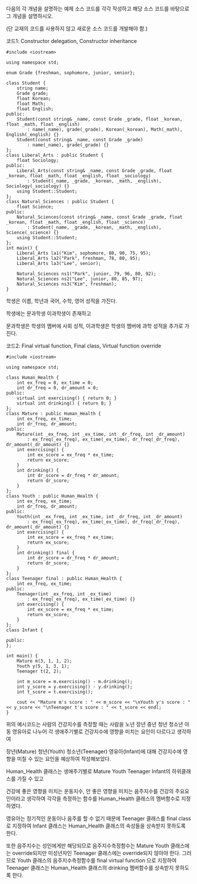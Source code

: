 다음의 각 개념을 설명하는 예제 소스 코드를 각각 작성하고 해당 소스 코드를 바탕으로 그 개념을 설명하시오. 

(단 교재의 코드를 사용하지 않고 새로운 소스 코드를 개발해야 함.)

 

코드1: Constructor delegation, Constructor inheritance

```
#include <iostream>

using namespace std;

enum Grade {freshman, sophomore, junior, senior};

class Student {
	string name;
	Grade grade;
	float Korean;
	float Math;
	float English;
public:
	Student(const string& _name, const Grade _grade, float _korean, float _math, float _english)
		: name(_name), grade(_grade), Korean(_korean), Math(_math), English(_english) {}
	Student(const string& _name, const Grade _grade)
		: name(_name), grade(_grade) {}
};
class Liberal_Arts : public Student {
	float Sociology;
public:
	Liberal_Arts(const string& _name, const Grade _grade, float _korean, float _math, float _english, float _sociology)
		: Student(_name, _grade, _korean, _math, _english), Sociology(_sociology) {}
	using Student::Student;
};
class Natural_Sciences : public Student {
	float Science;
public:
	Natural_Sciences(const string& _name, const Grade _grade, float _korean, float _math, float _english, float _science)
		: Student(_name, _grade, _korean, _math, _english), Science(_science) {}
	using Student::Student;
};
int main() {
	Liberal_Arts la1("Kim", sophomore, 80, 90, 75, 95);
	Liberal_Arts la2("Park", freshman, 78, 80, 95);
	Liberal_Arts la3("Lee", senior);

	Natural_Sciences ns1("Park", junior, 79, 96, 80, 92);
	Natural_Sciences ns2("Lee", junior, 80, 85, 97);
	Natural_Sciences ns3("Kim", freshman);
}
```

학생은 이름, 학년과 국어, 수학, 영어 성적을 가진다.

학생에는 문과학생 이과학생이 존재하고 

문과학생은 학생의 멤버에 사회 성적, 이과학생은 학생의 멤버에 과학 성적을 추가로 가진다.

 

코드2: Final virtual function, Final class, Virtual function override

```
#include <iostream>

using namespace std;

class Human_Health {
	int ex_freq = 0, ex_time = 0;
	int dr_freq = 0, dr_amount = 0;
public:
	virtual int exercising() { return 0; }
	virtual int drinking() { return 0; }
};
class Mature : public Human_Health {
	int ex_freq, ex_time;
	int dr_freq, dr_amount;
public:
	Mature(int _ex_freq, int _ex_time, int _dr_freq, int _dr_amount)
		: ex_freq(_ex_freq), ex_time(_ex_time), dr_freq(_dr_freq), dr_amount(_dr_amount) {}
	int exercising() {
		int ex_score = ex_freq * ex_time;
		return ex_score;
	}
	int drinking() {
		int dr_score = dr_freq * dr_amount;
		return dr_score;
	}
};
class Youth : public Human_Health {
	int ex_freq, ex_time;
	int dr_freq, dr_amount;
public:
	Youth(int _ex_freq, int _ex_time, int _dr_freq, int _dr_amount)
		: ex_freq(_ex_freq), ex_time(_ex_time), dr_freq(_dr_freq), dr_amount(_dr_amount) {}
	int exercising() {
		int ex_score = ex_freq * ex_time;
		return ex_score;
	}
	int drinking() final {
		int dr_score = dr_freq * dr_amount;
		return dr_score;
	}
};
class Teenager final : public Human_Health {
	int ex_freq, ex_time;
public:
	Teenager(int _ex_freq, int _ex_time)
		: ex_freq(_ex_freq), ex_time(_ex_time) {}
	int exercising() {
		int ex_score = ex_freq * ex_time;
		return ex_score;
	}
};
class Infant {

public:
};

int main() {
	Mature m(3, 1, 1, 2);
	Youth y(5, 1, 3, 1);
	Teenager t(2, 2);

	int m_score = m.exercising() - m.drinking();
	int y_score = y.exercising() - y.drinking();
	int t_score = t.exercising();

	cout << "Mature m's score : " << m_score << "\nYouth y's score : " << y_score << "\nTeenager t's score : " << t_score << endl;
}
```

위의 예시코드는 사람의 건강지수를 측정할 때는 사람을 노년 장년 중년 청년 청소년 아동 영유아로 나누어 각 생애주기별로 건강지수에 영향을 미치는 요인이 다르다고 생각하여

장년(Mature) 청년(Youth) 청소년(Teenager) 영유아(Infant)에 대해 건강지수에 영향을 미칠 수 있는 요인을 예상하여 작성해보았다.

Human_Health 클래스는 생애주기별로 Mature Youth Teenager Infant의 하위클래스를 가질 수 있고

건강에 좋은 영향을 미치는 운동지수, 안 좋은 영향을 미치는 음주지수를 건강의 주요요인이라고 생각하여 각각을 측정하는 함수를 Human_Health 클래스의 멤버함수로 지정하였다.

영유아는 정기적인 운동이나 음주를 할 수 없기 때문에 Teenager 클래스를 final class 로 지정하여 Infant 클래스는 Human_Health 클래스의 속성들을 상속받지 못하도록 한다.

또한 음주지수는 성인에게만 해당되므로 음주지수측정함수는 Mature Youth 클래스에는 override되지만 미성년자인 Teenager 클래스에는 override되지 않아야 한다. 그러므로 Youth 클래스의 음주지수측정함수를 final virtual function 으로 지정하여 Teenager 클래스는 Human_Health 클래스의 drinking 멤버함수를 상속받지 못하도록 한다.

​